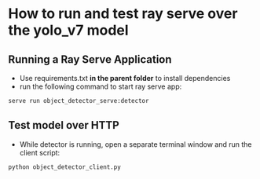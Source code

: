 # How to run and test ray serve over the yolo_v7 model

## Running a Ray Serve Application
- Use requirements.txt **in the parent folder** to install dependencies
- run the following command to start ray serve app:
```bash
serve run object_detector_serve:detector
```

## Test model over HTTP
- While detector is running, open a separate terminal window and run the client script:
```bash
python object_detector_client.py
```
